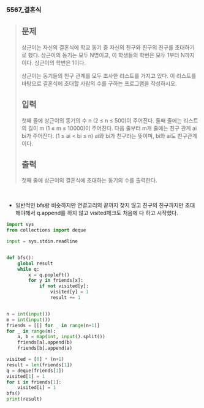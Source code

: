 ### 5567_결혼식

> ## 문제
>
> 상근이는 자신의 결혼식에 학교 동기 중 자신의 친구와 친구의 친구를 초대하기로 했다. 상근이의 동기는 모두 N명이고, 이 학생들의 학번은 모두 1부터 N까지이다. 상근이의 학번은 1이다.
>
> 상근이는 동기들의 친구 관계를 모두 조사한 리스트를 가지고 있다. 이 리스트를 바탕으로 결혼식에 초대할 사람의 수를 구하는 프로그램을 작성하시오.
>
> ## 입력
>
> 첫째 줄에 상근이의 동기의 수 n (2 ≤ n ≤ 500)이 주어진다. 둘째 줄에는 리스트의 길이 m (1 ≤ m ≤ 10000)이 주어진다. 다음 줄부터 m개 줄에는 친구 관계 ai bi가 주어진다. (1 ≤ ai < bi ≤ n) ai와 bi가 친구라는 뜻이며, bi와 ai도 친구관계이다. 
>
> ## 출력
>
> 첫째 줄에 상근이의 결혼식에 초대하는 동기의 수를 출력한다.

<br/>

- 일반적인 bfs랑 비슷하지만 연결고리의 끝까지 찾지 않고 친구의 친구까지만 초대해야해서 q.append를 하지 않고 visited체크도 처음에 다 하고 시작했다.

```python
import sys
from collections import deque

input = sys.stdin.readline


def bfs():
    global result
    while q:
        x = q.popleft()
        for y in friends[x]:
            if not visited[y]:
                visited[y] = 1
                result += 1


n = int(input())
m = int(input())
friends = [[] for _ in range(n+1)]
for _ in range(m):
    a, b = map(int, input().split())
    friends[a].append(b)
    friends[b].append(a)

visited = [0] * (n+1)
result = len(friends[1])
q = deque(friends[1])
visited[1] = 1
for i in friends[1]:
    visited[i] = 1
bfs()
print(result)

```


